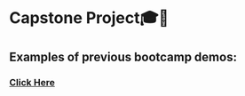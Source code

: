 # Capstone Project🎓🥳
## Examples of previous bootcamp demos:
### [Click Here](https://drive.google.com/drive/folders/1DxQQVtUXNPY4P2TmAobSGFywzZ0X2enK?usp=sharing)

